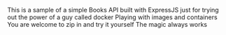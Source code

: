 This is a sample of a simple Books API built with ExpressJS just for trying out the power of a guy called docker
Playing with images and containers
You are welcome to zip in and try it yourself
The magic always works
